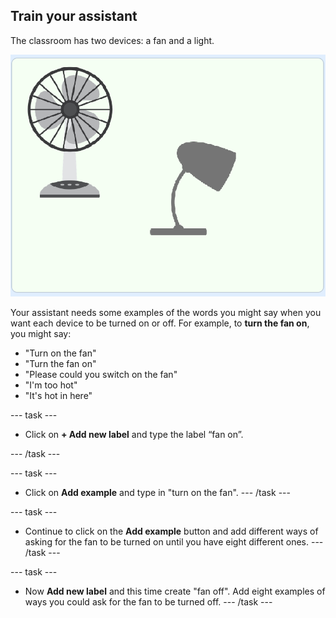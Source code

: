 ## Train your assistant

The classroom has two devices: a fan and a light.

![A fan and a light](images/classroom-devices.png)

Your assistant needs some examples of the words you might say when you want each device to be turned on or off. For example, to **turn the fan on**, you might say:

+ "Turn on the fan"
+ "Turn the fan on"
+ "Please could you switch on the fan"
+ "I'm too hot"
+ "It's hot in here"


--- task ---
+ Click on **+ Add new label** and type the label “fan on”. 

--- /task ---

--- task ---
+ Click on **Add example** and type in "turn on the fan".
--- /task ---

--- task ---
+ Continue to click on the **Add example** button and add different ways of asking for the fan to be turned on until you have eight different ones.
--- /task ---

--- task ---
+ Now **Add new label** and this time create "fan off". Add eight examples of ways you could ask for the fan to be turned off.
--- /task ---